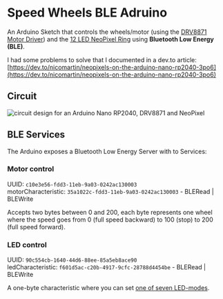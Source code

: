 # Speed Wheels BLE Adruino

An Arduino Sketch that controls the wheels/motor (using the [DRV8871 Motor Driver](https://learn.adafruit.com/adafruit-drv8871-brushed-dc-motor-driver-breakout)) and the [12 LED NeoPixel Ring](https://www.bastelgarage.ch/neopixel-ring-12x-ws2812-rgb-led) using **Bluetooth Low Energy (BLE)**.

I had some problems to solve that I documented in a dev.to article:
[https://dev.to/nicomartin/neopixels-on-the-arduino-nano-rp2040-3po6](https://dev.to/nicomartin/neopixels-on-the-arduino-nano-rp2040-3po6)

## Circuit
![circuit design for an Arduino Nano RP2040, DRV8871 and NeoPixel](https://uploads.nico.dev/speed-wheels/arduino-nano-circuit-led.jpg)

## BLE Services
The Arduino exposes a Bluetooth Low Energy Server with to Services:

### Motor control
UUID: `c10e3e56-fdd3-11eb-9a03-0242ac130003`  
motorCharacteristic: `35a1022c-fdd3-11eb-9a03-0242ac130003` - BLERead | BLEWrite

Accepts two bytes between 0 and 200, each byte represents one wheel where the speed goes from 0 (full speed backward) to 100 (stop) to 200 (full speed forward).

### LED control
UUID: `90c554cb-1640-44d6-88ee-85a5eb8ace90`  
ledCharacteristic: `f601d5ac-c20b-4917-9cfc-28788d4454be` - BLERead | BLEWrite

A one-byte characteristic where you can set [one of seven LED-modes](https://github.com/nico-martin/speed-wheels-ble-arduino/blob/main/neopixel_functions.cpp).

